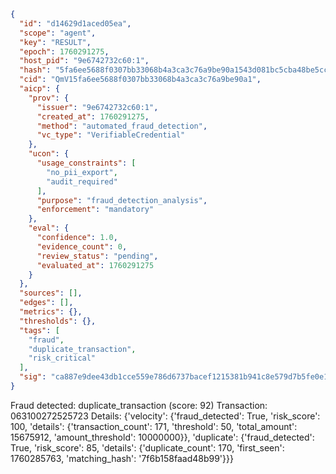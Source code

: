 ```json
{
  "id": "d14629d1aced05ea",
  "scope": "agent",
  "key": "RESULT",
  "epoch": 1760291275,
  "host_pid": "9e6742732c60:1",
  "hash": "5fa6ee5688f0307bb33068b4a3ca3c76a9be90a1543d081bc5cba48be5cc34cf",
  "cid": "QmV15fa6ee5688f0307bb33068b4a3ca3c76a9be90a1",
  "aicp": {
    "prov": {
      "issuer": "9e6742732c60:1",
      "created_at": 1760291275,
      "method": "automated_fraud_detection",
      "vc_type": "VerifiableCredential"
    },
    "ucon": {
      "usage_constraints": [
        "no_pii_export",
        "audit_required"
      ],
      "purpose": "fraud_detection_analysis",
      "enforcement": "mandatory"
    },
    "eval": {
      "confidence": 1.0,
      "evidence_count": 0,
      "review_status": "pending",
      "evaluated_at": 1760291275
    }
  },
  "sources": [],
  "edges": [],
  "metrics": {},
  "thresholds": {},
  "tags": [
    "fraud",
    "duplicate_transaction",
    "risk_critical"
  ],
  "sig": "ca887e9dee43db1cce559e786d6737bacef1215381b941c8e579d7b5fe0e1415"
}
```

Fraud detected: duplicate_transaction (score: 92)
Transaction: 063100272525723
Details: {'velocity': {'fraud_detected': True, 'risk_score': 100, 'details': {'transaction_count': 171, 'threshold': 50, 'total_amount': 15675912, 'amount_threshold': 10000000}}, 'duplicate': {'fraud_detected': True, 'risk_score': 85, 'details': {'duplicate_count': 170, 'first_seen': 1760285763, 'matching_hash': '7f6b158faad48b99'}}}